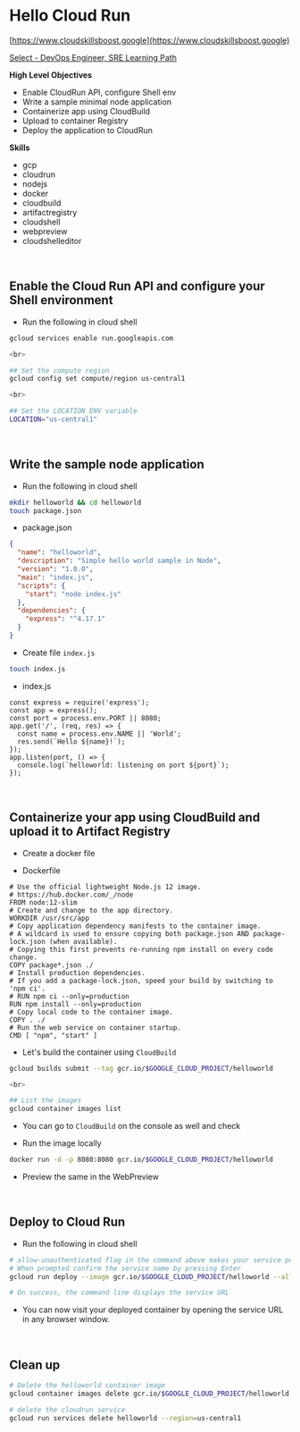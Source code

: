 # Hello Cloud Run

[https://www.cloudskillsboost.google](https://www.cloudskillsboost.google)

[Select - DevOps Engineer, SRE Learning Path](https://www.cloudskillsboost.google/paths)

**High Level Objectives**
- Enable CloudRun API, configure Shell env
- Write a sample minimal node application
- Containerize app using CloudBuild
- Upload to container Registry
- Deploy the application to CloudRun



**Skills**
- gcp
- cloudrun
- nodejs
- docker
- cloudbuild
- artifactregistry
- cloudshell
- webpreview
- cloudshelleditor


<br>

## Enable the Cloud Run API and configure your Shell environment

- Run the following in cloud shell

```bash
gcloud services enable run.googleapis.com

<br>

## Set the compute region
gcloud config set compute/region us-central1

<br>

## Set the LOCATION ENV variable
LOCATION="us-central1"
```


<br>

## Write the sample node application

- Run the following in cloud shell

```bash
mkdir helloworld && cd helloworld
touch package.json
```

- package.json

```json
{
  "name": "helloworld",
  "description": "Simple hello world sample in Node",
  "version": "1.0.0",
  "main": "index.js",
  "scripts": {
    "start": "node index.js"
  },
  "dependencies": {
    "express": "^4.17.1"
  }
}
```

- Create file `index.js`

```bash
touch index.js
```

- index.js

```
const express = require('express');
const app = express();
const port = process.env.PORT || 8080;
app.get('/', (req, res) => {
  const name = process.env.NAME || 'World';
  res.send(`Hello ${name}!`);
});
app.listen(port, () => {
  console.log(`helloworld: listening on port ${port}`);
});
```

<br>

## Containerize your app using CloudBuild and upload it to Artifact Registry

- Create a docker file

- Dockerfile

```
# Use the official lightweight Node.js 12 image.
# https://hub.docker.com/_/node
FROM node:12-slim
# Create and change to the app directory.
WORKDIR /usr/src/app
# Copy application dependency manifests to the container image.
# A wildcard is used to ensure copying both package.json AND package-lock.json (when available).
# Copying this first prevents re-running npm install on every code change.
COPY package*.json ./
# Install production dependencies.
# If you add a package-lock.json, speed your build by switching to 'npm ci'.
# RUN npm ci --only=production
RUN npm install --only=production
# Copy local code to the container image.
COPY . ./
# Run the web service on container startup.
CMD [ "npm", "start" ]
```


- Let's build the container using `CloudBuild` 

```bash
gcloud builds submit --tag gcr.io/$GOOGLE_CLOUD_PROJECT/helloworld

<br>

## List the images
gcloud container images list
```

- You can go to `CloudBuild` on the console as well and check

- Run the image locally

```bash
docker run -d -p 8080:8080 gcr.io/$GOOGLE_CLOUD_PROJECT/helloworld
```

- Preview the same in the WebPreview

<br>

## Deploy to Cloud Run

- Run the following in cloud shell

```bash
# allow-unauthenticated flag in the command above makes your service publicly accessible.
# When prompted confirm the service name by pressing Enter
gcloud run deploy --image gcr.io/$GOOGLE_CLOUD_PROJECT/helloworld --allow-unauthenticated --region=$LOCATION

# On success, the command line displays the service URL
```

- You can now visit your deployed container by opening the service URL in any browser window.


<br>

## Clean up

```bash
# Delete the helloworld container image
gcloud container images delete gcr.io/$GOOGLE_CLOUD_PROJECT/helloworld

# delete the cloudrun service
gcloud run services delete helloworld --region=us-central1
```